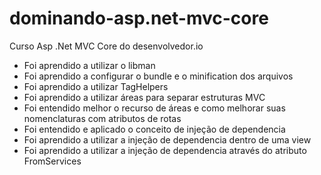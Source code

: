 # dominando-asp.net-mvc-core
Curso Asp .Net MVC Core do desenvolvedor.io

- Foi aprendido a utilizar o libman
- Foi aprendido a configurar o bundle e o minification dos arquivos
- Foi aprendido a utilizar TagHelpers
- Foi aprendido a utilizar áreas para separar estruturas MVC
- Foi entendido melhor o recurso de áreas e como melhorar suas nomenclaturas com atributos de rotas
- Foi entendido e aplicado o conceito de injeção de dependencia
- Foi aprendido a utilizar a injeção de dependencia dentro de uma view
- Foi aprendido a utilizar a injeção de dependencia através do atributo FromServices